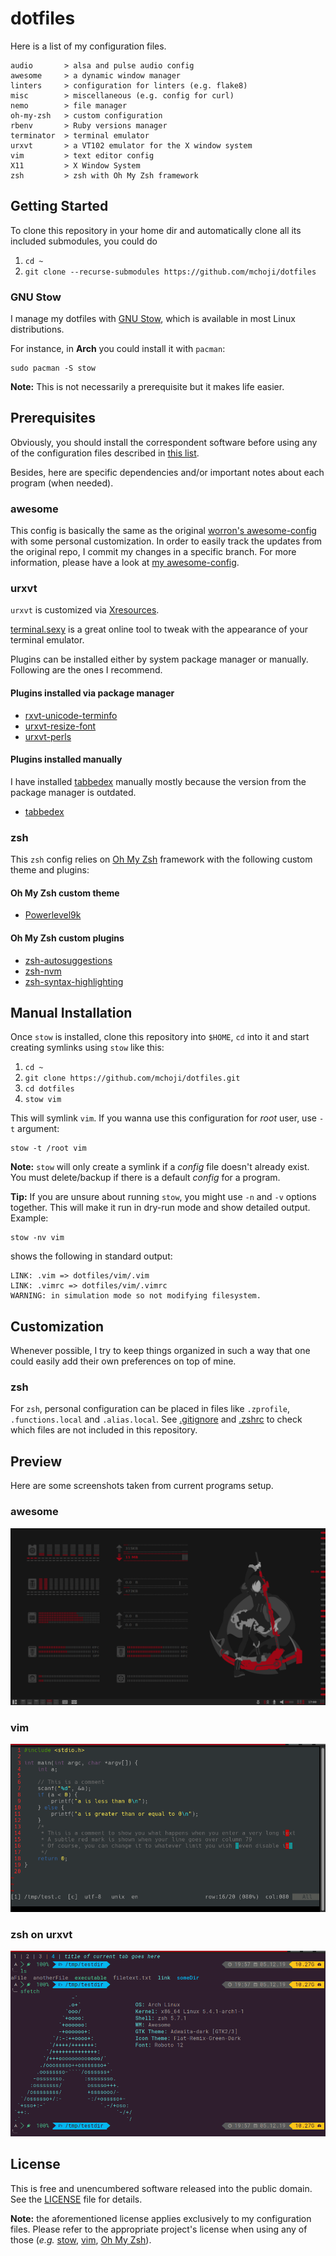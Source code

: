 # dotfiles
Here is a list of my configuration files.
```
audio       > alsa and pulse audio config
awesome     > a dynamic window manager
linters     > configuration for linters (e.g. flake8)
misc        > miscellaneous (e.g. config for curl)
nemo        > file manager
oh-my-zsh   > custom configuration
rbenv       > Ruby versions manager
terminator  > terminal emulator
urxvt       > a VT102 emulator for the X window system
vim         > text editor config
X11         > X Window System
zsh         > zsh with Oh My Zsh framework
```

## Getting Started
To clone this repository in your home dir and automatically clone all its
included submodules, you could do

1. `cd ~`
2. `git clone --recurse-submodules https://github.com/mchoji/dotfiles`

### GNU Stow
I manage my dotfiles with [GNU Stow](https://www.gnu.org/software/stow/),
which is available in most Linux distributions.

For instance, in **Arch** you could install it with `pacman`:
```
sudo pacman -S stow
```
**Note:** This is not necessarily a prerequisite but it makes life easier.

## Prerequisites
Obviously, you should install the correspondent software before
using any of the configuration files described in [this list](#dotfiles).

Besides, here are specific dependencies and/or important notes about
each program (when needed).

### awesome
This config is basically the same as the original
[worron's awesome-config](https://github.com/worron/awesome-config)
with some personal customization. In order to easily track the updates
from the original repo, I commit my changes in a specific branch.
For more information, please have a look at
[my awesome-config](https://github.com/mchoji/awesome-config).

### urxvt
`urxvt` is customized via [Xresources](urxvt/.Xresources).

[terminal.sexy](https://terminal.sexy/) is a great online tool to tweak with the appearance of your terminal emulator.

Plugins can be installed either by system package manager or manually.
Following are the ones I recommend.

#### Plugins installed via package manager
* [rxvt-unicode-terminfo](http://software.schmorp.de/pkg/rxvt-unicode.html)
* [urxvt-resize-font](https://github.com/simmel/urxvt-resize-font)
* [urxvt-perls](http://www.github.com/muennich/urxvt-perls)

#### Plugins installed manually
I have installed [tabbedex](https://github.com/mina86/urxvt-tabbedex) manually mostly because the version from the package manager is outdated.
* [tabbedex](https://github.com/mina86/urxvt-tabbedex)

### zsh
This `zsh` config relies on [Oh My Zsh](https://github.com/robbyrussell/oh-my-zsh)
framework with the following custom theme and plugins:
#### Oh My Zsh custom theme
* [Powerlevel9k](https://github.com/bhilburn/powerlevel9k)

#### Oh My Zsh custom plugins
* [zsh-autosuggestions](https://github.com/zsh-users/zsh-autosuggestions)
* [zsh-nvm](https://github.com/lukechilds/zsh-nvm)
* [zsh-syntax-highlighting](https://github.com/zsh-users/zsh-syntax-highlighting)

## Manual Installation
Once `stow` is installed, clone this repository into `$HOME`,
`cd` into it and start creating symlinks using `stow` like this:

1. `cd ~`
2. `git clone https://github.com/mchoji/dotfiles.git`
3. `cd dotfiles`
4. `stow vim`

This will symlink `vim`. If you wanna use this configuration for _root_ user, use `-t` argument:
```
stow -t /root vim
```
**Note:** `stow` will only create a symlink if a _config_ file doesn't already exist. You must delete/backup if there is a default _config_ for a program.

**Tip:** If you are unsure about running `stow`, you might use `-n` and
`-v` options together. This will make it run in dry-run mode and show
detailed output. Example:
```
stow -nv vim
```
shows the following in standard output:
```
LINK: .vim => dotfiles/vim/.vim
LINK: .vimrc => dotfiles/vim/.vimrc
WARNING: in simulation mode so not modifying filesystem.
```

## Customization
Whenever possible, I try to keep things organized in such a way
that one could easily add their own preferences on top of mine.

### zsh
For `zsh`, personal configuration can be placed in files like
`.zprofile`, `.functions.local` and `.alias.local`.
See [.gitignore](.gitignore) and [.zshrc](zsh/.zshrc) to check which
files are not included in this repository.

## Preview
Here are some screenshots taken from current programs setup.

### awesome
![awesome](https://raw.githubusercontent.com/mchoji/dotfiles/b63a01c3782ae14588cf0fc7c4ba5c17a3f3a1f7/awesome.png)

### vim
![vim](https://raw.githubusercontent.com/mchoji/dotfiles/a972b2c5c1131fd9e0eb4fa88b7945a0394273bb/vim.png)

### zsh on urxvt
![zsh+urxvt](https://raw.githubusercontent.com/mchoji/dotfiles/3e1ecae9cc74f7033ad48d6275c50c0b935c62b1/urxvt+zsh.png)

## License
This is free and unencumbered software released into the public domain.
See the [LICENSE](LICENSE) file for details.

**Note:** the aforementioned license applies exclusively to my configuration files.
Please refer to the appropriate project's license when using any of
those (_e.g._ [stow](https://www.gnu.org/software/stow/),
[vim](https://www.vim.org/),
[Oh My Zsh](https://github.com/robbyrussell/oh-my-zsh)).
